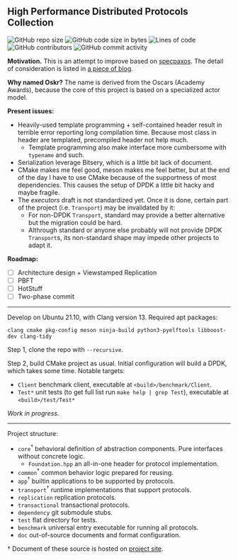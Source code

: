 ## High Performance Distributed Protocols Collection
![GitHub repo size](https://img.shields.io/github/repo-size/sgdxbc/oskr)
![GitHub code size in bytes](https://img.shields.io/github/languages/code-size/sgdxbc/oskr)
![Lines of code](https://img.shields.io/tokei/lines/github/sgdxbc/oskr)
![GitHub contributors](https://img.shields.io/github/contributors/sgdxbc/oskr)
![GitHub commit activity](https://img.shields.io/github/commit-activity/m/sgdxbc/oskr)

**Motivation.** This is an attempt to improve based on [specpaxos]. The detail 
of consideration is listed in [a piece of blog][sgd-blog].

**Why named Oskr?** The name is derived from the Oscars (Academy Awards), 
because the core of this project is based on a specialized actor model.

**Present issues:**
* Heavily-used template programming + self-contained header result in terrible 
  error reporting long compilation time. Because most class in header are 
  templated, precompiled header not help much.
  * Template programming also make interface more cumbersome with `typename` and
    such.
* Serialization leverage Bitsery, which is a little bit lack of document.
* CMake makes me feel good, meson makes me feel better, but at the end of the
  day I have to use CMake because of the supportness of most dependencies. This
  causes the setup of DPDK a little bit hacky and maybe fragile.
* The *executors* draft is not standardized yet. Once it 
  is done, certain part of the project (i.e. `Transport`) may be invalidated by 
  it:
  * For non-DPDK `Transport`, standard may provide a better alternative but the
    migration could be hard.
  * Althrough standard or anyone else probably will not provide DPDK 
    `Transport`s, its non-standard shape may impede other projects to adapt it.

**Roadmap:**
- [ ] Architecture design + Viewstamped Replication
- [ ] PBFT
- [ ] HotStuff
- [ ] Two-phase commit

[specpaxos]: https://github.com/UWSysLab/specpaxos
[sgd-blog]: https://sgdxbc.github.io/ideas/2021-12-15/p0

----

Develop on Ubuntu 21.10, with Clang version 13. Required apt packages:

```
clang cmake pkg-config meson ninja-build python3-pyelftools libboost-dev clang-tidy
```

Step 1, clone the repo with `--recursive`.

Step 2, build CMake project as usual. Initial configuration will build a DPDK, 
which takes some time. Notable targets:
* `Client` benchmark client, executable at `<build>/benchmark/Client`.
* `Test*` unit tests (to get full list run `make help | grep Test`), executable
  at `<build>/test/Test*`

*Work in progress.*

----

Project structure:
* `core`<sup>&dagger;</sup> behavioral definition of abstraction components. Pure interfaces
  without concrete logic.
  * `Foundation.hpp` an all-in-one header for protocol implementation.
* `common`<sup>&dagger;</sup> common behavior logic prepared for reusing.
* `app`<sup>&dagger;</sup> builtin applications to be supported by protocols.
* `transport`<sup>&dagger;</sup> runtime implementations that support protocols.
* `replication` replication protocols.
* `transactional` transactional protocols.
* `dependency` git submodule stubs.
* `test` flat directory for tests.
* `benchmark` universal entry executable for running all protocols.
* `doc` out-of-source documents and format configuration.

&dagger; Document of these source is hosted on [project site][site].

[site]: https://sgdxbc.github.io/oskr

